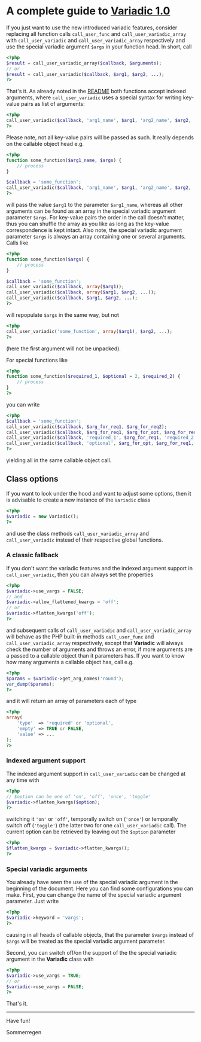 A complete guide to [Variadic 1.0][project]
===========================================

If you just want to use the new introduced variadic features, consider replacing all function calls `call_user_func` and `call_user_variadic_array` with `call_user_variadic` and `call_user_variadic_array` respectively and use the special variadic argument `$args` in your function head. In short, call

```php
<?php
$result = call_user_variadic_array($callback, $arguments);
// or
$result = call_user_variadic($callback, $arg1, $arg2, ...);
?>
```

That's it. As already noted in the [README](../README.md) both functions accept indexed arguments, where `call_user_variadic` uses a special syntax for writing key-value pairs as list of arguments:

```php
<?php
call_user_variadic($callback, 'arg1_name', $arg1, 'arg2_name', $arg2, ...);
?>
```

Please note, not all key-value pairs will be passed as such. It really depends on the callable object head e.g.

```php
<?php
function some_function($arg1_name, $args) {
	// process
}

$callback = 'some_function';
call_user_variadic($callback, 'arg1_name', $arg1, 'arg2_name', $arg2, ...);
?>
```

will pass the value `$arg1` to the parameter `$arg1_name`, whereas all other arguments can be found as an array in the special variadic argument parameter `$args`. For key-value pairs the order in the call doesn't matter, thus you can shuffle the array as you like as long as the key-value correspondence is kept intact. Also note, the special variadic argument parameter `$args` is always an array containing one or several arguments. Calls like

```php
<?php
function some_function($args) {
	// process
}

$callback = 'some_function';
call_user_variadic($callback, array($arg1));
call_user_variadic($callback, array($arg1, $arg2, ...));
call_user_variadic($callback, $arg1, $arg2, ...);
?>
```

will repopulate `$args` in the same way, but not

```php
<?php
call_user_variadic('some_function', array($arg1), $arg2, ...);
?>
```

(here the first argument will not be unpacked).

For special functions like

```php
<?php
function some_function($required_1, $optional = 2, $required_2) {
	// process
}
?>
```

you can write

```php
<?php
$callback = 'some_function';
call_user_variadic($callback, $arg_for_req1, $arg_for_req2);
call_user_variadic($callback, $arg_for_req1, $arg_for_opt, $arg_for_req2);
call_user_variadic($callback, 'required_1', $arg_for_req1, 'required_2', $arg_for_req2, $arg_for_opt);
call_user_variadic($callback, 'optional', $arg_for_opt, $arg_for_req1, $arg_for_req2);
?>
```

yielding all in the same callable object call.

## Class options

If you want to look under the hood and want to adjust some options, then it is advisable to create a new instance of the `Variadic` class

```php
<?php
$variadic = new Variadic();
?>
```

and use the class methods `call_user_variadic_array` and `call_user_variadic` instead of their respective global functions.

### A classic fallback

If you don't want the variadic features and the indexed argument support in `call_user_variadic`, then you can always set the properties

```php
<?php
$variadic->use_vargs = FALSE;
// and
$variadic->allow_flattened_kwargs = 'off';
// or
$variadic->flatten_kwargs('off');
?>
```

and subsequent calls of `call_user_variadic` and `call_user_variadic_array` will behave as the PHP built-in methods `call_user_func` and `call_user_variadic_array` respectively, except that **Variadic** will always check the number of arguments and throws an error, if more arguments are a passed to a callable object than it parameters has. If you want to know how many arguments a callable object has, call e.g.

```php
<?php
$params = $variadic->get_arg_names('round');
var_dump($params);
?>
```

and it will return an array of parameters each of type

```php
<?php
array(
	'type'  => 'required' or 'optional',
	'empty' => TRUE or FALSE,
	'value' => ...
);
?>
```

### Indexed argument support

The indexed argument support in `call_user_variadic` can be changed at any time with

```php
<?php
// $option can be one of 'on', 'off', 'once', 'toggle'
$variadic->flatten_kwargs($option);
?>
```

switching it `'on'` or `'off'`, temporally switch on (`'once'`) or temporally switch off (`'toggle'`) (the latter two for one `call_user_variadic` call). The current option can be retrieved by leaving out the `$option` parameter

```php
<?php
$flatten_kwargs = $variadic->flatten_kwargs();
?>
```

### Special variadic arguments

You already have seen the use of the special variadic argument in the beginning of the document. Here you can find some configurations you can make. First, you can change the name of the special variadic argument parameter. Just write

```php
<?php
$variadic->keyword = 'vargs';
?>
```

causing in all heads of callable objects, that the parameter `$vargs` instead of `$args` will be treated as the special variadic argument parameter.

Second, you can switch off/on the support of the the special variadic argument in the **Variadic** class with

```php
<?php
$variadic->use_vargs = TRUE;
// or
$variadic->use_vargs = FALSE;
?>
```

That's it.

---
Have fun!

Sommerregen

[project]: https://github.com/sommerregen/variadic/
